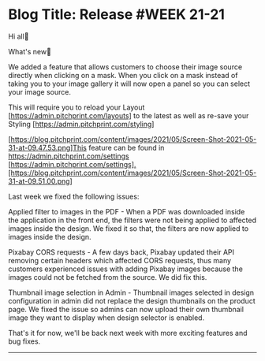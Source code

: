 # **Blog Title**: Release #WEEK 21-21

Hi all👋

What's new🚀

We added a feature that allows customers to choose their image source directly when clicking on a mask. When you click on a mask instead of
taking you to your image gallery it will now open a panel so you can select your image source.

This will require you to reload your Layout [https://admin.pitchprint.com/layouts] to the latest as well as re-save your Styling
[https://admin.pitchprint.com/styling]

[https://blog.pitchprint.com/content/images/2021/05/Screen-Shot-2021-05-31-at-09.47.53.png]This feature can be found in
https://admin.pitchprint.com/settings
[https://admin.pitchprint.com/settings].[https://blog.pitchprint.com/content/images/2021/05/Screen-Shot-2021-05-31-at-09.51.00.png]

Last week we fixed the following issues:

Applied filter to images in the PDF - When a PDF was downloaded inside the application in the front end, the filters were not being applied
to affected images inside the design. We fixed it so that, the filters are now applied to images inside the design.

Pixabay CORS requests - A few days back, Pixabay updated their API removing certain headers which affected CORS requests, thus many
customers experienced issues with adding Pixabay images because the images could not be fetched from the source. We did fix this.

Thumbnail image selection in Admin - Thumbnail images selected in design configuration in admin did not replace the design thumbnails on the
product page. We fixed the issue so admins can now upload their own thumbnail image they want to display when design selector is enabled.

That's it for now, we'll be back next week with more exciting features and bug fixes.

--------------------

